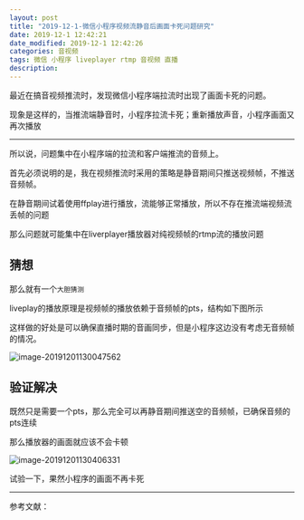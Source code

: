 ```yaml
---
layout: post
title: "2019-12-1-微信小程序视频流静音后画面卡死问题研究"
date: 2019-12-1 12:42:21
date_modified: 2019-12-1 12:42:26
categories: 音视频
tags: 微信 小程序 liveplayer rtmp 音视频 直播
description:
---
```


最近在搞音视频推流时，发现微信小程序端拉流时出现了画面卡死的问题。

现象是这样的，当推流端静音时，小程序拉流卡死；重新播放声音，小程序画面又再次播放

-----

所以说，问题集中在小程序端的拉流和客户端推流的音频上。

首先必须说明的是，我在视频推流时采用的策略是静音期间只推送视频帧，不推送音频帧。

在静音期间试着使用ffplay进行播放，流能够正常播放，所以不存在推流端视频流丢帧的问题

那么问题就可能集中在liverplayer播放器对纯视频帧的rtmp流的播放问题

## 猜想

那么就有一个`大胆猜测`

liveplay的播放原理是视频帧的播放依赖于音频帧的pts，结构如下图所示

这样做的好处是可以确保直播时期的音画同步，但是小程序这边没有考虑无音频帧的情况。

![image-20191201130047562](../media/image-20191201130047562.png)

## 验证解决

既然只是需要一个pts，那么完全可以再静音期间推送空的音频帧，已确保音频的pts连续

那么播放器的画面就应该不会卡顿

![image-20191201130406331](../media/image-20191201130406331.png)

试验一下，果然小程序的画面不再卡死

---

参考文献：

